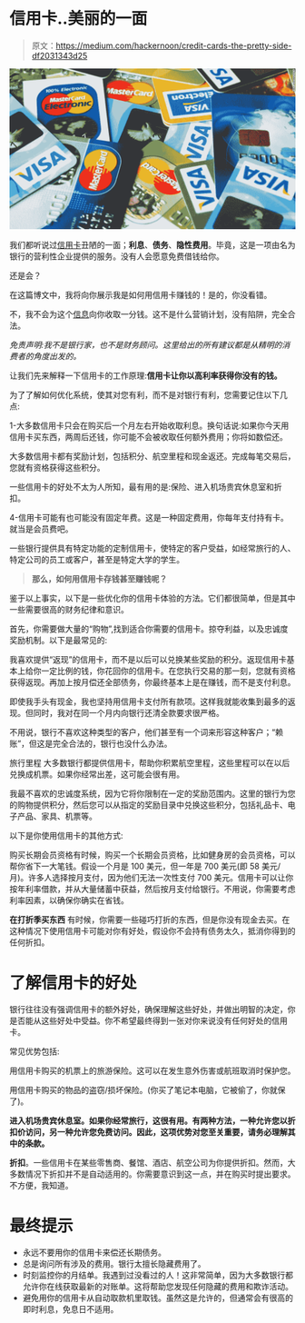 # 信用卡..美丽的一面

> 原文：<https://medium.com/hackernoon/credit-cards-the-pretty-side-df2031343d25>

![](img/abd877cc49c27dcd977cf5754c81f7a3.png)

我们都听说过[信用卡](https://hackernoon.com/tagged/credit-cards)丑陋的一面；**利息**、**债务**、**隐性费用**。毕竟，这是一项由名为银行的营利性企业提供的服务。没有人会愿意免费借钱给你。

还是会？

在这篇博文中，我将向你展示我是如何用信用卡赚钱的！是的，你没看错。

不，我不会为这个[信息](https://hackernoon.com/tagged/information)向你收取一分钱。这不是什么营销计划，没有陷阱，完全合法。

*免责声明:我不是银行家，也不是财务顾问。这里给出的所有建议都是从精明的消费者的角度出发的。*

让我们先来解释一下信用卡的工作原理:**信用卡让你以高利率获得你没有的钱。**

为了了解如何优化系统，使其对您有利，而不是对银行有利，您需要记住以下几点:

1-大多数信用卡只会在购买后一个月左右开始收取利息。换句话说:如果你今天用信用卡买东西，两周后还钱，你可能不会被收取任何额外费用；你将如数偿还。

大多数信用卡都有奖励计划，包括积分、航空里程和现金返还。完成每笔交易后，您就有资格获得这些积分。

一些信用卡的好处不太为人所知，最有用的是:保险、进入机场贵宾休息室和折扣。

4-信用卡可能有也可能没有固定年费。这是一种固定费用，你每年支付持有卡。就当是会员费吧。

一些银行提供具有特定功能的定制信用卡，使特定的客户受益，如经常旅行的人、特定公司的员工或客户，甚至是特定大学的学生。

> **那么，如何用信用卡存钱甚至赚钱呢？**

鉴于以上事实，以下是一些优化你的信用卡体验的方法。它们都很简单，但是其中一些需要很高的财务纪律和意识。

首先，你需要做大量的“购物”,找到适合你需要的信用卡。掠夺利益，以及忠诚度奖励机制。以下是最常见的:

我喜欢提供“返现”的信用卡，而不是以后可以兑换某些奖励的积分。返现信用卡基本上给你一定比例的钱，你花回你的信用卡。在您执行交易的那一刻，您就有资格获得返现。再加上按月偿还全部债务，你最终基本上是在赚钱，而不是支付利息。

即使我手头有现金，我也坚持用信用卡支付所有款项。这样我就能收集到最多的返现。但同时，我对在同一个月内向银行还清全款要求很严格。

不用说，银行不喜欢这种类型的客户，他们甚至有一个词来形容这种客户；“赖账”，但这是完全合法的，银行也没什么办法。

旅行里程
大多数银行都提供信用卡，帮助你积累航空里程，这些里程可以在以后兑换成机票。如果你经常出差，这可能会很有用。

我最不喜欢的忠诚度系统，因为它将你限制在一定的奖励范围内。这里的银行为您的购物提供积分，然后您可以从指定的奖励目录中兑换这些积分，包括礼品卡、电子产品、家具、机票等。

以下是你使用信用卡的其他方式:

购买长期会员资格有时候，购买一个长期会员资格，比如健身房的会员资格，可以帮你省下一大笔钱。假设一个月是 100 美元，但一年是 700 美元(即 58 美元/月)。许多人选择按月支付，因为他们无法一次性支付 700 美元。信用卡可以让你按年利率借款，并从大量储蓄中获益，然后按月支付给银行。不用说，你需要考虑利率因素，以确保你确实在省钱。

**在打折季买东西** 有时候，你需要一些碰巧打折的东西，但是你没有现金去买。在这种情况下使用信用卡可能对你有好处，假设你不会持有债务太久，抵消你得到的任何折扣。

# **了解信用卡的好处**

银行往往没有强调信用卡的额外好处，确保理解这些好处，并做出明智的决定，你是否能从这些好处中受益。你不希望最终得到一张对你来说没有任何好处的信用卡。

常见优势包括:

用信用卡购买的机票上的旅游保险。这可以在发生意外伤害或航班取消时保护您。

用信用卡购买的物品的盗窃/损坏保险。(你买了笔记本电脑，它被偷了，你就保了)。

**进入机场贵宾休息室。如果你经常旅行，这很有用。有两种方法，一种允许您以折扣价访问，另一种允许您免费访问。因此，这项优势对您至关重要，请务必理解其中的条款。**

**折扣**。一些信用卡在某些零售商、餐馆、酒店、航空公司为你提供折扣。然而，大多数情况下折扣并不是自动适用的。你需要意识到这一点，并在购买时提出要求。不方便，我知道。

# 最终提示

*   永远不要用你的信用卡来偿还长期债务。
*   总是询问所有涉及的费用。银行太擅长隐藏费用了。
*   时刻监控你的月结单。我遇到过没看过的人！这非常简单，因为大多数银行都允许你在线获取最新的对账单。这将帮助您发现任何隐藏的费用和欺诈活动。
*   避免用你的信用卡从自动取款机里取钱。虽然这是允许的，但通常会有很高的即时利息，免息日不适用。